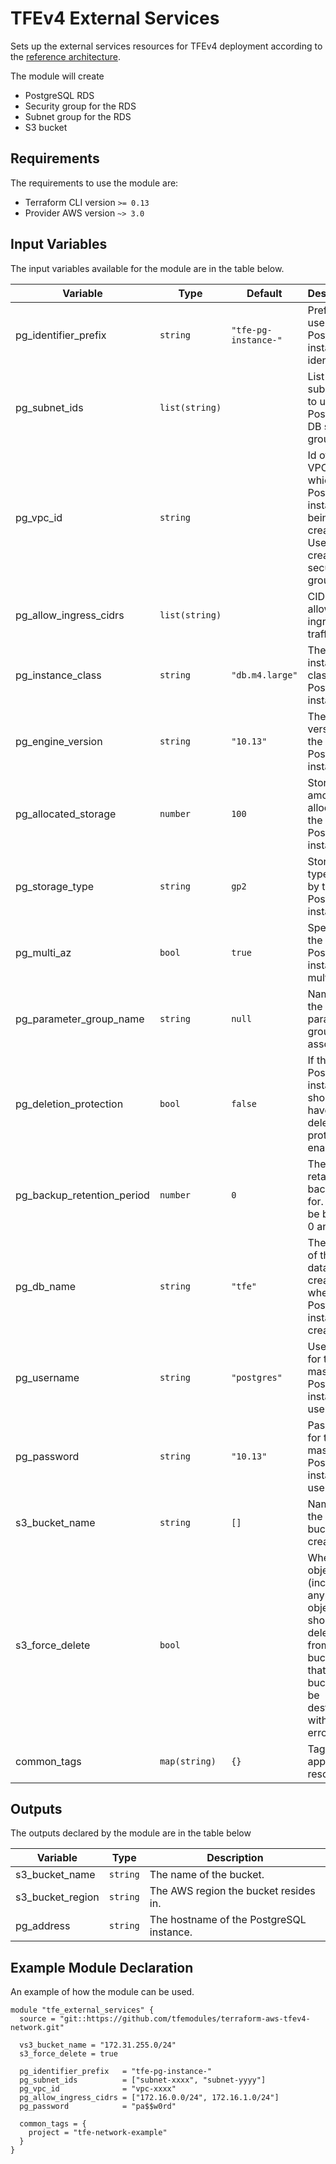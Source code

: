# TFEv4 External Services

Sets up the external services resources for TFEv4 deployment according to the [reference architecture](https://www.terraform.io/docs/enterprise/before-installing/reference-architecture/aws.html#infrastructure-diagram).

The module will create

* PostgreSQL RDS
* Security group for the RDS
* Subnet group for the RDS
* S3 bucket

## Requirements

The requirements to use the module are:

* Terraform CLI version `>= 0.13`
* Provider AWS version `~> 3.0`

## Input Variables

The input variables available for the module are in the table below.

| Variable | Type | Default | Description |
|----------|------|---------|-------------|
| pg_identifier_prefix | `string` | `"tfe-pg-instance-"` | Prefix to use for the PostgreSQL instance identifier. |
| pg_subnet_ids | `list(string)` | | List of AWS subnet ids to use for PostgreSQL DB subnet group. |
| pg_vpc_id | `string` | | Id of the VPC in which the PostgreSQL instance is being created. Used to create the security group. |
| pg_allow_ingress_cidrs | `list(string)` | | CIDRs to allow ingress traffic from. |
| pg_instance_class | `string` | `"db.m4.large"` | The instance class of the PostgreSQL instance. |
| pg_engine_version | `string` | `"10.13"` | The engine version of the PostgreSQL instance. |
| pg_allocated_storage | `number` | `100` | Storage amount to allocate for the PostgreSQL instance. |
| pg_storage_type | `string` | `gp2` | Storage type used by the PostgreSQL instance. |
| pg_multi_az | `bool` | `true` | Specifies if the PostgreSQL instance is multi-AZ. |
| pg_parameter_group_name | `string` | `null` | Name of the DB parameter group to associate. |
| pg_deletion_protection | `bool` | `false` | If the PostgreSQL instance should have deletion protection enabled. |
| pg_backup_retention_period | `number` | `0` | The days to retain backups for. Must be between 0 and 35. |
| pg_db_name | `string` | `"tfe"` | The name of the database to create when the PostgreSQL instance is created. |
| pg_username | `string` | `"postgres"` | Username for the master PostgreSQL instance user. |
| pg_password | `string` | `"10.13"` | Password for the master PostgreSQL instance user. |
| s3_bucket_name | `string` | `[]` | Name of the s3 bucket to create. |
| s3_force_delete | `bool` | | Whether all objects (including any locked objects) should be deleted from the bucket so that the bucket can be destroyed without error. |
| common_tags | `map(string)` | `{}` | Tags to apply to all resources. |

## Outputs

The outputs declared by the module are in the table below

| Variable | Type | Description |
|----------|------|-------------|
| s3_bucket_name | `string` | The name of the bucket. |
| s3_bucket_region | `string` | The AWS region the bucket resides in. |
| pg_address | `string` | The hostname of the PostgreSQL instance. |

## Example Module Declaration

An example of how the module can be used.

```hcl
module "tfe_external_services" {
  source = "git::https://github.com/tfemodules/terraform-aws-tfev4-network.git"

  vs3_bucket_name = "172.31.255.0/24"
  s3_force_delete = true

  pg_identifier_prefix   = "tfe-pg-instance-"
  pg_subnet_ids          = ["subnet-xxxx", "subnet-yyyy"]
  pg_vpc_id              = "vpc-xxxx"
  pg_allow_ingress_cidrs = ["172.16.0.0/24", 172.16.1.0/24"]
  pg_password            = "pa$$w0rd"

  common_tags = {
    project = "tfe-network-example"
  }
}
```
